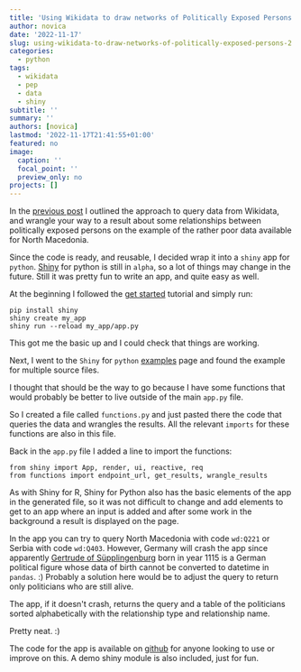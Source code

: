```yaml
---
title: 'Using Wikidata to draw networks of Politically Exposed Persons #2'
author: novica
date: '2022-11-17'
slug: using-wikidata-to-draw-networks-of-politically-exposed-persons-2
categories:
  - python
tags:
  - wikidata
  - pep
  - data
  - shiny
subtitle: ''
summary: ''
authors: [novica]
lastmod: '2022-11-17T21:41:55+01:00'
featured: no
image:
  caption: ''
  focal_point: ''
  preview_only: no
projects: []
---
```



In the [previous post](/post/using-wikidata-to-draw-networks-of-politically-exposed-persons-1) I outlined the approach to query data from Wikidata, 
and wrangle your way to a result about some relationships between politically exposed 
persons on the example of the rather poor data available for North Macedonia. 

Since the code is ready, and reusable, I decided wrap it into a `shiny` app for `python`. 
[Shiny](https://shiny.rstudio.com/py/) for python is still in `alpha`, so a lot of things 
may change in the future. Still it was pretty fun to write an app, and quite easy as well.

At the beginning I followed the [get started](https://shiny.rstudio.com/py/docs/get-started.html) 
tutorial and simply run:

```
pip install shiny
shiny create my_app
shiny run --reload my_app/app.py
```

This got me the basic up and I could check that things are working. 

Next, I went to the `Shiny` for `python` [examples](https://shinylive.io/py/examples/#multiple-source-files) 
page and found the example for multiple source files. 

I thought that should be the way to go because I have some functions that would probably be 
better to live outside of the main `app.py` file.

So I created a file called `functions.py` and just pasted there the code that queries the data and 
wrangles the results. All the relevant `imports` for these functions are also in this file. 

Back in the `app.py` file I added a line to import the functions:

```
from shiny import App, render, ui, reactive, req
from functions import endpoint_url, get_results, wrangle_results
```

As with Shiny for R, Shiny for Python also has the basic elements of the app in the generated file, 
so it was not difficult to change and add elements to get to an app where an input is added and 
after some work in the background a result is displayed on the page. 

In the app you can try to query North Macedonia with code `wd:Q221` or Serbia with code `wd:Q403`. However, 
Germany will crash the app since apparently [Gertrude of Süpplingenburg](https://en.wikipedia.org/wiki/Gertrude_of_S%C3%BCpplingenburg) 
born in year 1115 is a German political figure whose data of birth cannot be converted to datetime in `pandas`. :)
Probably a solution here would be to adjust the query to return only politicians who are still alive. 

The app, if it doesn't crash, returns the query and a table of the politicians sorted alphabetically 
with the relationship type and relationship name. 

Pretty neat. :)

The code for the app is available on [github](https://github.com/novica/pyshinywikidata) for anyone looking to use or improve on this. A demo shiny module is also included, just for fun. 